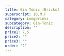 ```yaml
---
title: Gin Tonic (Bricks)
superscript: 10,M,F
category: Longdrinks
subcategory: Gin-Tonic
description: ""
price1: 7,5
price2: ""
price3: ""
order: "2"
---
```

